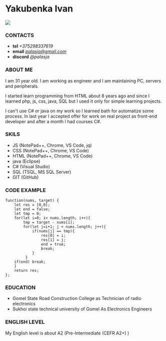 # Yakubenka Ivan
![](https://lh3.googleusercontent.com/9WhAajMXef88VGZa7pOFsi6vLJgsgYFIL9S-dubIlFcEZlfmM06ejpgq5MLzOKl1xQhtGxNDOGYkamnLFTVj3IKiFCX_UQGrxb__-PPrAIqkPGSh7pXK_bi2DPzxcoXQuFxaKl6mCw=w2400)
### CONTACTS
- **tel** *+375298337619*
- **email** *palasja@gmail.com*
- **discord** *@palasja*
### ABOUT ME
I am 31 year old. I am working as engineer and I am maintaining PC, servers and peripherals. 

I started learn programming from HTML about 8 years ago and since I learned php, js, css, java, SQL but I used it only for simple learning projects.

I can't use C# or java on my work so I learned bath for automatize some process. In last year I accepted offer for work on real project as front-end developer and after a month I had courses C#.
### SKILS
- JS (NotePad++, Chrome, VS Code, jq)
- CSS (NotePad++, Chrome, VS Code)
- HTML (NotePad++, Chrome, VS Code)
- java (Eclipse)
- C# (Visual Studio)
- SQL (TSQL, MS SQL Server)
- GIT (GitHub)
### CODE EXAMPLE
```
function(nums, target) {
    let res = [0,0];
    let end = false;
    let tmp = 0;
    for(let i=0; i< nums.length; i++){
        tmp = target - nums[i];
        for(let j=i+1; j < nums.length; j++){
            if(nums[j] == tmp){
                res[0] = i;
                res[1] = j;
                end = true;
                break;
            }
         }
    if(end) break;
    }
    return res;
};
```
### EDUCATION
- Gomel State Road Construction College as Technician of radio electronics
- Sukhoi state technical university of Gomel As Electronics Engineers
### ENGLISH LEVEL
My English level is about A2 (Pre-Intermediate (CEFR A2+) )